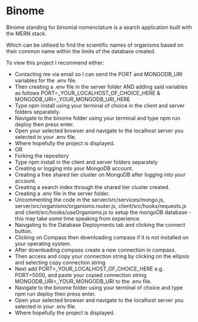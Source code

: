 # Binome

Binome standing for binomial nomenclature is a search application built with the MERN stack.

Which can be utilised to find the scientific names of organisms based on their common name within the limits of the database created.


To view this project I recommend either:
- Contacting me via email so I can send the PORT and MONGODB_URI variables for the .env file.
- Then creating a .env file in the server folder AND adding said variables as follows PORT=_YOUR_LOCALHOST_OF_CHOICE_HERE & MONGODB_URI=_YOUR_MONGODB_URI_HERE
- Type npm install using your terminal of choice in the client and server folders separately.
- Navigate to the binome folder using your terminal and type npm run deploy then press enter.
- Open your selected browser and navigate to the localhost server you selected in your .env file.
- Where hopefully the project is displayed.
- OR
- Forking the repository
- Type npm install in the client and server folders separately
- Creating or logging into your MongoDB account.
- Creating a free shared tier cluster on MongoDB after logging into your account.
- Creating a search index through the shared tier cluster created.
- Creating a .env file in the server folder.
- Uncommenting the code in the server/src/services/mongo.js, server/src/organisms/organisms.router.js, client/src/hooks/requests.js and client/src/hooks/useOrganisms.js to setup the mongoDB database - this may take some time speaking from experience.
- Naivgating to the Database Deployments tab and clicking the connect button.
- Clicking on Compass then downloading compass if it is not installed on your operating system.
- After downloading compass create a new connection in compass.
- Then access and copy your connection string by clicking on the ellipsis and selecting copy connection string
- Next add PORT=_YOUR_LOCALHOST_OF_CHOICE_HERE e.g. PORT=5000, and paste your copied connection string MONGODB_URI=_YOUR_MONGODB_URI to the .env file.
- Navigate to the binome folder using your terminal of choice and type npm run deploy then press enter.
- Open your selected browser and navigate to the localhost server you selected in your .env file.
- Where hopefully the project is displayed.
